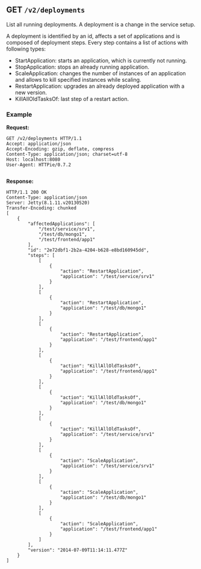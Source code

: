 ## GET `/v2/deployments`

List all running deployments.
A deployment is a change in the service setup.

A deployment is identified by an id, affects a set of applications and is composed of deployment steps.
Every step contains a list of actions with following types:

* StartApplication: starts an application, which is currently not running.
* StopApplication: stops an already running application. 
* ScaleApplication: changes the number of instances of an application and allows to kill specified instances while scaling.
* RestartApplication: upgrades an already deployed application with a new version.
* KillAllOldTasksOf: last step of a restart action.


### Example

**Request:**

```
GET /v2/deployments HTTP/1.1
Accept: application/json
Accept-Encoding: gzip, deflate, compress
Content-Type: application/json; charset=utf-8
Host: localhost:8080
User-Agent: HTTPie/0.7.2


```

**Response:**

```
HTTP/1.1 200 OK
Content-Type: application/json
Server: Jetty(8.1.11.v20130520)
Transfer-Encoding: chunked
[
    {
        "affectedApplications": [
            "/test/service/srv1", 
            "/test/db/mongo1", 
            "/test/frontend/app1"
        ], 
        "id": "2e72dbf1-2b2a-4204-b628-e8bd160945dd", 
        "steps": [
            [
                {
                    "action": "RestartApplication", 
                    "application": "/test/service/srv1"
                }
            ], 
            [
                {
                    "action": "RestartApplication", 
                    "application": "/test/db/mongo1"
                }
            ], 
            [
                {
                    "action": "RestartApplication", 
                    "application": "/test/frontend/app1"
                }
            ], 
            [
                {
                    "action": "KillAllOldTasksOf", 
                    "application": "/test/frontend/app1"
                }
            ], 
            [
                {
                    "action": "KillAllOldTasksOf", 
                    "application": "/test/db/mongo1"
                }
            ], 
            [
                {
                    "action": "KillAllOldTasksOf", 
                    "application": "/test/service/srv1"
                }
            ], 
            [
                {
                    "action": "ScaleApplication", 
                    "application": "/test/service/srv1"
                }
            ], 
            [
                {
                    "action": "ScaleApplication", 
                    "application": "/test/db/mongo1"
                }
            ], 
            [
                {
                    "action": "ScaleApplication", 
                    "application": "/test/frontend/app1"
                }
            ]
        ], 
        "version": "2014-07-09T11:14:11.477Z"
    }
]
```

